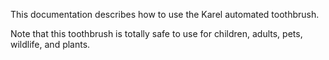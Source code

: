 This documentation describes how to use the Karel automated toothbrush.

Note that this toothbrush is totally safe to use for children, adults, pets, wildlife, and plants.
